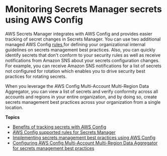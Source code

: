 # Monitoring Secrets Manager secrets using AWS Config<a name="integrating_awsconfig"></a>



AWS Secrets Manager integrates with AWS Config and provides easier tracking of secret changes in Secrets Manager\. You can use two additional managed AWS Config [rules ](https://docs.aws.amazon.com/config/latest/developerguide/evaluate-config.html)for defining your organizational internal guidelines on secrets management best practices\. Also, you can quickly identify secrets that don't conform to your security rules as well as receive notifications from Amazon SNS about your secrets configuration changes\. For example, you can receive Amazon SNS notifications for a list of secrets not configured for rotation which enables you to drive security best practices for rotating secrets\.

When you leverage the AWS Config Multi\-Account Multi\-Region Data Aggregator, you can view a list of secrets and verify conformity across all accounts and regions in your entire organization, and by doing so, create secrets management best practices across your organization from a single location\.

**Topics**
+ [Benefits of tracking secrets with AWS Config](benefits-aws-config.md)
+ [AWS Config supported rules for Secrets Manager ](aws-config-rules.md)
+ [Implementing secrets management best practices using AWS Config](implementing-awsconfig-rules.md)
+ [Configuring AWS Config Multi\-Account Multi\-Region Data Aggregator for secrets management best practices](configure-awsconfig-aggregator.md) 